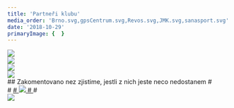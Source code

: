 ```yaml
---
title: 'Partneři klubu'
media_order: 'Brno.svg,gpsCentrum.svg,Revos.svg,JMK.svg,sanasport.svg'
date: '2018-10-29'
primaryImage: {  }
---
```


<div class="row align-items-center">
    <div class="col-md-6">
        <a href="https://www.brno.cz/uvodni-strana/" target="_blank">
        <img class="sponsors--img" src="{{page.route()}}/Brno.svg">
        </a>
    </div>
    <div class="col-md-6">
        <a href="https://www.kr-jihomoravsky.cz/" target="_blank">
        <img class="sponsors--img" src="{{page.route()}}/JMK.svg">
        </a>
    </div>
    <div class="col-md-6">
        <a href="http://www.revos.cz/" target="_blank">
        <img class="sponsors--img" src="{{page.route()}}/Revos.svg">
        </a>
    </div>
    <div class="col-md-6">
        <a href="https://www.naskok.cz/" target="_blank">
        <img class="sponsors--img" src="{{page.route()}}/Naskok.svg">
        </a>
    </div>
## Zakomentovano nez zjistime, jestli z nich jeste neco nedostanem
#    <div class="col-md-6">
#        <a href="https://www.sap.com/cz/products/business-one.html" target="_blank">
#        <img class="sponsors--img" src="{{page.route()}}/SAP.svg">
#        </a>
#    </div>
    <div class="col-md-6">
        <a href="https://www.cus-sportujsnami.cz/" target="_blank">
        <img class="sponsors--img" src="{{page.route()}}/Sportuj.svg">
        </a>
    </div>
<!-- Nadace OB neprispela
     <div class="col-md-6">
        <a href="https://www.obnadace.cz/" target="_blank">
        <img class="sponsors--img" src="http://www.orientacnisporty.cz/upload/ilustracni-obrazky/nadaceob.PNG">
        </a>
    </div>-->
</div>
